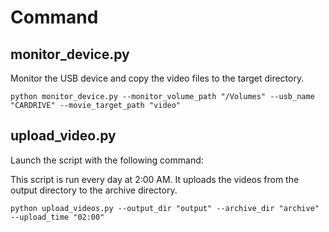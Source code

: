 # Command

## monitor_device.py

Monitor the USB device and copy the video files to the target directory.

```shell
python monitor_device.py --monitor_volume_path "/Volumes" --usb_name "CARDRIVE" --movie_target_path "video"
```

## upload_video.py

Launch the script with the following command:

This script is run every day at 2:00 AM. It uploads the videos from the output directory to the archive directory.

```shell
python upload_videos.py --output_dir "output" --archive_dir "archive" --upload_time "02:00"
```
